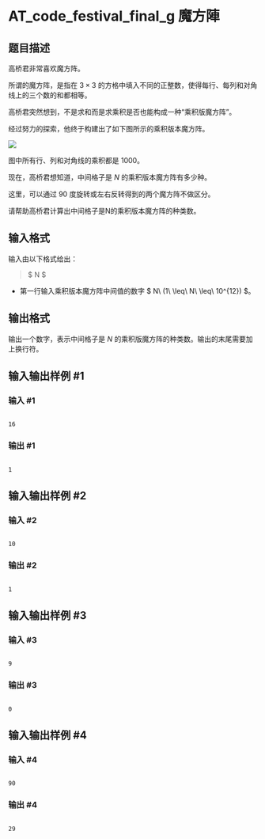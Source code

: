 # AT_code_festival_final_g 魔方陣

## 题目描述

高桥君非常喜欢魔方阵。

所谓的魔方阵，是指在 $3 \times 3$ 的方格中填入不同的正整数，使得每行、每列和对角线上的三个数的和都相等。

高桥君突然想到，不是求和而是求乘积是否也能构成一种“乘积版魔方阵”。

经过努力的探索，他终于构建出了如下图所示的乘积版本魔方阵。

![](https://cdn.luogu.com.cn/upload/vjudge_pic/AT_code_festival_final_g/30786bc9b2d6f53e8936b1daba736f51cb59deae.png)

图中所有行、列和对角线的乘积都是 $1000$。

现在，高桥君想知道，中间格子是 $N$ 的乘积版本魔方阵有多少种。

这里，可以通过 $90$ 度旋转或左右反转得到的两个魔方阵不做区分。

请帮助高桥君计算出中间格子是N的乘积版本魔方阵的种类数。

## 输入格式

输入由以下格式给出：

> $ N $

- 第一行输入乘积版本魔方阵中间值的数字 $ N\ (1\ \leq\ N\ \leq\ 10^{12}) $。

## 输出格式

输出一个数字，表示中间格子是 $N$ 的乘积版魔方阵的种类数。输出的末尾需要加上换行符。

## 输入输出样例 #1

### 输入 #1

```
16
```

### 输出 #1

```
1
```

## 输入输出样例 #2

### 输入 #2

```
10
```

### 输出 #2

```
1
```

## 输入输出样例 #3

### 输入 #3

```
9
```

### 输出 #3

```
0
```

## 输入输出样例 #4

### 输入 #4

```
90
```

### 输出 #4

```
29
```